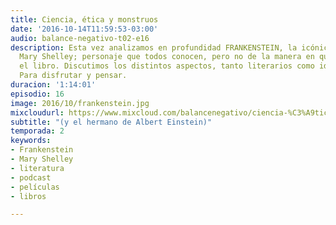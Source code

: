 ```yaml
---
title: Ciencia, ética y monstruos
date: '2016-10-14T11:59:53-03:00'
audio: balance-negativo-t02-e16
description: Esta vez analizamos en profundidad FRANKENSTEIN, la icónica novela de
  Mary Shelley; personaje que todos conocen, pero no de la manera en que aparece en
  el libro. Discutimos los distintos aspectos, tanto literarios como ideológicos.
  Para disfrutar y pensar.
duracion: '1:14:01'
episodio: 16
image: 2016/10/frankenstein.jpg
mixcloudurl: https://www.mixcloud.com/balancenegativo/ciencia-%C3%A9tica-y-monstruos-y-el-hermano-de-albert-einstein/
subtitle: "(y el hermano de Albert Einstein)"
temporada: 2
keywords:
- Frankenstein
- Mary Shelley
- literatura
- podcast
- películas
- libros

---
```

